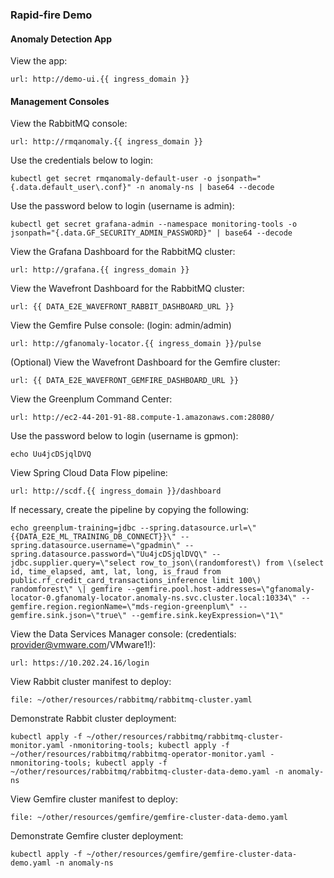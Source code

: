 ### Rapid-fire Demo

#### Anomaly Detection App
View the app:
```dashboard:open-url
url: http://demo-ui.{{ ingress_domain }}
```

#### Management Consoles
View the RabbitMQ console:
```dashboard:open-url
url: http://rmqanomaly.{{ ingress_domain }}
```

Use the credentials below to login:
```execute
kubectl get secret rmqanomaly-default-user -o jsonpath="{.data.default_user\.conf}" -n anomaly-ns | base64 --decode
```

Use the password below to login (username is admin):
```execute
kubectl get secret grafana-admin --namespace monitoring-tools -o jsonpath="{.data.GF_SECURITY_ADMIN_PASSWORD}" | base64 --decode
```

View the Grafana Dashboard for the RabbitMQ cluster:
```dashboard:open-url
url: http://grafana.{{ ingress_domain }}
```

View the Wavefront Dashboard for the RabbitMQ cluster:
```dashboard:open-url
url: {{ DATA_E2E_WAVEFRONT_RABBIT_DASHBOARD_URL }}
```

View the Gemfire Pulse console: (login: admin/admin)
```dashboard:open-url
url: http://gfanomaly-locator.{{ ingress_domain }}/pulse
```

(Optional) View the Wavefront Dashboard for the Gemfire cluster:
```dashboard:open-url
url: {{ DATA_E2E_WAVEFRONT_GEMFIRE_DASHBOARD_URL }}
```

View the Greenplum Command Center:
```dashboard:open-url
url: http://ec2-44-201-91-88.compute-1.amazonaws.com:28080/
```

Use the password below to login (username is gpmon):
```execute
echo Uu4jcDSjqlDVQ
```

View Spring Cloud Data Flow pipeline:
```dashboard:open-url
url: http://scdf.{{ ingress_domain }}/dashboard
```

If necessary, create the pipeline by copying the following:
```execute
echo greenplum-training=jdbc --spring.datasource.url=\"{{DATA_E2E_ML_TRAINING_DB_CONNECT}}\" --spring.datasource.username=\"gpadmin\" --spring.datasource.password=\"Uu4jcDSjqlDVQ\" --jdbc.supplier.query=\"select row_to_json\(randomforest\) from \(select id, time_elapsed, amt, lat, long, is_fraud from public.rf_credit_card_transactions_inference limit 100\) randomforest\" \| gemfire --gemfire.pool.host-addresses=\"gfanomaly-locator-0.gfanomaly-locator.anomaly-ns.svc.cluster.local:10334\" --gemfire.region.regionName=\"mds-region-greenplum\" --gemfire.sink.json=\"true\" --gemfire.sink.keyExpression=\"1\"
```

View the Data Services Manager console: (credentials: provider@vmware.com/VMware1!):
```dashboard:open-url
url: https://10.202.24.16/login
```

View Rabbit cluster manifest to deploy:
```editor:open-file
file: ~/other/resources/rabbitmq/rabbitmq-cluster.yaml
```

Demonstrate Rabbit cluster deployment:
```execute
kubectl apply -f ~/other/resources/rabbitmq/rabbitmq-cluster-monitor.yaml -nmonitoring-tools; kubectl apply -f ~/other/resources/rabbitmq/rabbitmq-operator-monitor.yaml -nmonitoring-tools; kubectl apply -f ~/other/resources/rabbitmq/rabbitmq-cluster-data-demo.yaml -n anomaly-ns
```

View Gemfire cluster manifest to deploy:
```editor:open-file
file: ~/other/resources/gemfire/gemfire-cluster-data-demo.yaml
```

Demonstrate Gemfire cluster deployment:
```execute
kubectl apply -f ~/other/resources/gemfire/gemfire-cluster-data-demo.yaml -n anomaly-ns
```